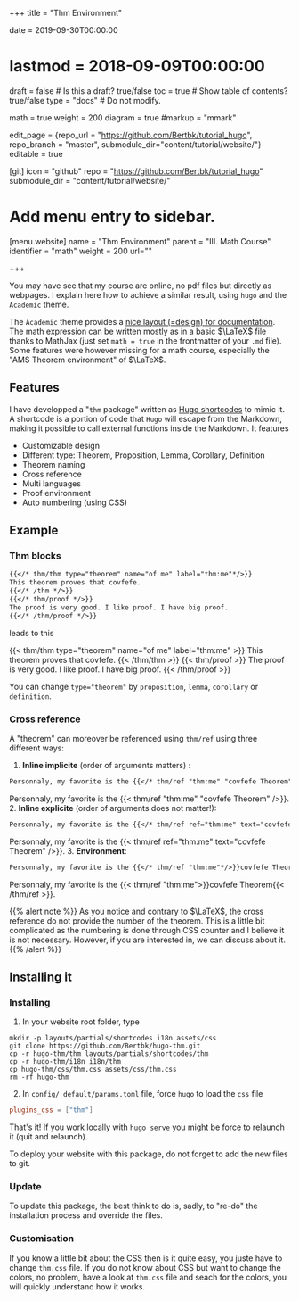 +++
title = "Thm Environment"

date = 2019-09-30T00:00:00
# lastmod = 2018-09-09T00:00:00

draft = false  # Is this a draft? true/false
toc = true  # Show table of contents? true/false
type = "docs"  # Do not modify.

math = true
weight = 200
diagram = true
#markup = "mmark"

edit_page = {repo_url = "https://github.com/Bertbk/tutorial_hugo", repo_branch = "master", submodule_dir="content/tutorial/website/"}
editable = true

[git]
  icon = "github"
  repo = "https://github.com/Bertbk/tutorial_hugo"
  submodule_dir = "content/tutorial/website/"

# Add menu entry to sidebar.
[menu.website]
  name = "Thm Environment"
  parent = "III. Math Course"
  identifier = "math"
  weight = 200
  url=""

+++

You may have see that my course are online, no pdf files but directly as webpages. I explain here how to achieve a similar result, using `hugo` and the `Academic` theme.

The `Academic` theme provides a [nice layout (=design) for documentation](https://sourcethemes.com/academic/docs/writing-markdown-latex/). The math expression can be written mostly as in a basic $\LaTeX$ file thanks to MathJax (just set `math = true` in the frontmatter of your `.md` file). Some features were however missing for a math course, especially the "AMS Theorem environment" of $\LaTeX$.

## Features

I have developped a "`thm` package" written as [Hugo shortcodes](https://gohugo.io/content-management/shortcodes/#readout) to mimic it. A shortcode is a portion of code that `Hugo` will escape from the Markdown, making it possible to call external functions inside the Markdown. It features

- Customizable design
- Different type: Theorem, Proposition, Lemma, Corollary, Definition
- Theorem naming
- Cross reference
- Multi languages
- Proof environment
- Auto numbering (using CSS)

## Example

### Thm blocks

```md
{{</* thm/thm type="theorem" name="of me" label="thm:me"*/>}}
This theorem proves that covfefe.
{{</* /thm */>}}
{{</* thm/proof */>}}
The proof is very good. I like proof. I have big proof.
{{</* /thm/proof */>}}
```

leads to this

{{< thm/thm type="theorem" name="of me" label="thm:me" >}}
This theorem proves that covfefe.
{{< /thm/thm >}}
{{< thm/proof >}}
The proof is very good. I like proof. I have big proof.
{{< /thm/proof >}}

You can change `type="theorem"` by `proposition`, `lemma`, `corollary` or `definition`.

### Cross reference

A "theorem" can moreover be referenced using `thm/ref` using three different ways:

1. **Inline implicite** (order of arguments matters) :
  ```md
  Personnaly, my favorite is the {{</* thm/ref "thm:me" "covfefe Theorem" /*/>}}.
  ```
  Personnaly, my favorite is the {{< thm/ref "thm:me" "covfefe Theorem" />}}.
2. **Inline explicite**  (order of arguments does not matter!):
  ```md
  Personnaly, my favorite is the {{</* thm/ref ref="thm:me" text="covfefe Theorem" /*/>}}.
  ```
  Personnaly, my favorite is the {{< thm/ref ref="thm:me" text="covfefe Theorem" />}}.
3. **Environment**:
  ```md
  Personnaly, my favorite is the {{</* thm/ref "thm:me"*/>}}covfefe Theorem{{</* /thm/ref */>}}.
  ```
  Personnaly, my favorite is the {{< thm/ref "thm:me">}}covfefe Theorem{{< /thm/ref >}}.

{{% alert note %}}
As you notice and contrary to $\LaTeX$, the cross reference do not provide the number of the theorem. This is a little bit complicated as the numbering is done through CSS counter and I believe it is not necessary. However, if you are interested in, we can discuss about it. 
{{% /alert %}}

## Installing it

### Installing

1. In your website root folder, type
  ```
  mkdir -p layouts/partials/shortcodes i18n assets/css
  git clone https://github.com/Bertbk/hugo-thm.git
  cp -r hugo-thm/thm layouts/partials/shortcodes/thm
  cp -r hugo-thm/i18n i18n/thm
  cp hugo-thm/css/thm.css assets/css/thm.css
  rm -rf hugo-thm
  ```
2. In `config/_default/params.toml` file, force `hugo` to load the `css` file
  ```toml
  plugins_css = ["thm"]
  ```


That's it! If you work locally with `hugo serve` you might be force to relaunch it (quit and relaunch).

To deploy your website with this package, do not forget to add the new files to git.

### Update

To update this package, the best think to do is, sadly, to "re-do" the installation process and override the files.

### Customisation

If you know a little bit about the CSS then is it quite easy, you juste have to change `thm.css` file. If you do not know about CSS but want to change the colors, no problem, have a look at `thm.css` file and seach for the colors, you will quickly understand how it works.